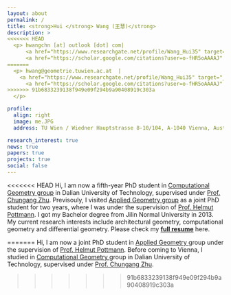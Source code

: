 ```yaml
---
layout: about
permalink: /
title: <strong>Hui </strong> Wang (王慧)</strong>
description: >
<<<<<<< HEAD
  <p> hwangchn [at] outlook [dot] com|
      <a href="https://www.researchgate.net/profile/Wang_Hui35" target="_blank" title="GitHub"><i class="fab fa-github"></i> Research Gate</a> |  
      <a href="https://scholar.google.com/citations?user=o-fHR5oAAAAJ" target="_blank" title="Google Scholar"><i class="ai ai-google-scholar"></i> Google Scholar</a>
=======
  <p> hwang@geometrie.tuwien.ac.at  | 
    <a href="https://www.researchgate.net/profile/Wang_Hui35" target="_blank" title="Research Gate"><i class="ai ai-researchgate"></i> </a> | 
      <a href="https://scholar.google.com/citations?user=o-fHR5oAAAAJ" target="_blank" title="Google Scholar"><i class="ai ai-google-scholar"></i> </a> 
>>>>>>> 91b6833239138f949e09f294b9a90408919c303a
  </p>

profile:
  align: right
  image: me.JPG
  address: TU Wien / Wiedner Hauptstrasse 8-10/104, A-1040 Vienna, Austria

research_interest: true
news: true
papers: true
projects: true
social: false
---
```


<<<<<<< HEAD
Hi, I am now a fifth-year PhD student in <a href="https://math.dlut.edu.cn/English/About_us/Institutes.htm" target="\_blank"> Computational Geometry group</a> in Dalian University of Technology, supervised under <a href="http://faculty.dlut.edu.cn/zhu/zh_CN/index.htm" target="\_blank">Prof. Chungang Zhu</a>.
Previsouly, I visited <a href="https://www.geometrie.tuwien.ac.at/geom/ig/index.php" target="\_blank">Applied Geometry group</a> as a joint PhD student for two years, where I was
under the supervision of <a href="https://www.geometrie.tuwien.ac.at/geom/ig/pottmann/index.php" target="\_blank">Prof. Helmut Pottmann</a>.
I got my Bachelor degree from Jilin Normal University in 2013.
My current research interests include architectural geometry, computational geometry and differential geometry.
Please check my
<a href="https://ghliu.github.io/assets/pub/hwang-cv.pdf" target="\_blank"><b>full resume</b></a> here.

<!--  Hi, I am now a joint PhD student in <a href="https://www.geometrie.tuwien.ac.at/geom/ig/index.php" target="\_blank">Applied Geometry group</a> under the supervision of <a href="https://www.geometrie.tuwien.ac.at/geom/ig/pottmann/index.php" target="\_blank">Prof. Helmut Pottmann</a>.
Before coming to Vienna, I studied in <a href="https://math.dlut.edu.cn/English/About_us/Institutes.htm" target="\_blank"> Computational Geometry group</a> in Dalian University of Technology, supervised under <a href="http://faculty.dlut.edu.cn/zhu/zh_CN/index.htm" target="\_blank">Prof. Chungang Zhu</a>.

My visiting research is supported by China Scholarship Council (CSC).-->
=======
Hi, I am now a joint PhD student in <a href="https://www.geometrie.tuwien.ac.at/geom/ig/index.php" target="\_blank">Applied Geometry </a> group under the supervision of <a href="https://www.geometrie.tuwien.ac.at/geom/ig/pottmann/index.php" target="\_blank">Prof. Helmut Pottmann</a>.
Before coming to Vienna, I studied in <a href="https://math.dlut.edu.cn/English/About_us/Institutes.htm" target="\_blank"> Computational Geometry </a>  group in Dalian University of Technology, supervised under <a href="http://faculty.dlut.edu.cn/zhu/zh_CN/index.htm" target="\_blank">Prof. Chungang Zhu</a>.

<!-- My visiting research is supported by China Scholarship Council (CSC). -->
>>>>>>> 91b6833239138f949e09f294b9a90408919c303a

<!-- Hi, I am now a joint PhD student in TU Wien and Dalian University of Technology, supervised under <a href="https://www.geometrie.tuwien.ac.at/geom/ig/pottmann/index.php" target="\_blank">Prof. Helmut Pottmann</a> in <a href="https://www.geometrie.tuwien.ac.at/geom/ig/index.php" target="\_blank">Applied Geometry group</a> and <a href="http://faculty.dlut.edu.cn/zhu/zh_CN/index.htm" target="\_blank">Prof. Chungang Zhu</a> in <a href="https://math.dlut.edu.cn/English/About_us/Institutes.htm" target="\_blank">Computational Geometry group</a>.
My visiting research is supported by China Scholarship Council (CSC). -->
